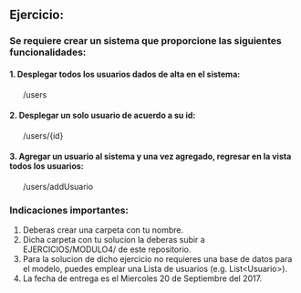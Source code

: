 <h2>Ejercicio:</h2>

<h3>Se requiere crear un sistema que proporcione las siguientes funcionalidades:</h3>

<h4>1. Desplegar todos los usuarios dados de alta en el sistema:</h4>

&nbsp;&nbsp;&nbsp;&nbsp;&nbsp;&nbsp;/users
  
<h4>2. Desplegar un solo usuario de acuerdo a su id:</h4>

&nbsp;&nbsp;&nbsp;&nbsp;&nbsp;&nbsp;/users/{id}
  
<h4>3. Agregar un usuario al sistema y una vez agregado, regresar en la vista todos los usuarios:</h4>

&nbsp;&nbsp;&nbsp;&nbsp;&nbsp;&nbsp;/users/addUsuario 

<h3>Indicaciones importantes:</h3>

1. Deberas crear una carpeta con tu nombre.<br>
2. Dicha carpeta con tu solucion la deberas subir a EJERCICIOS/MODULO4/ de este repositorio.<br>
3. Para la solucion de dicho ejercicio no requieres una base de datos para el modelo, puedes 
   emplear una Lista de usuarios (e.g. List\<Usuario\>).<br>
4. La fecha de entrega es el Miercoles 20 de Septiembre del 2017.<br>
